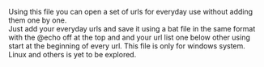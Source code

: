 Using this file you can open a set of urls for everyday use without adding them one by one.  
Just add your everyday urls and save it using a bat file in the same format with the @echo off at the top and
and your url list one below other using start at the beginning of every url. This file is only for 
windows system.  Linux and others is yet to be explored. 
